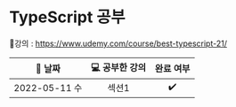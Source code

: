 # TypeScript 공부

:link:강의 : https://www.udemy.com/course/best-typescript-21/

|:calendar: 날짜|:computer: 공부한 강의|완료 여부|
|:---:|:---:|:---:|
|2022-05-11 수|섹션1|:heavy_check_mark:|
